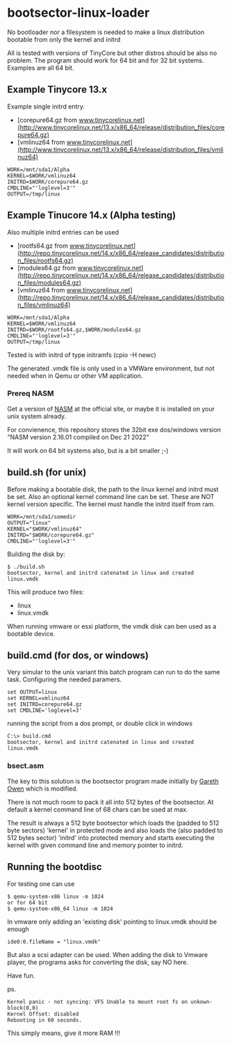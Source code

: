 # bootsector-linux-loader

No bootloader nor a filesystem is needed to make a linux distribution bootable from only the kernel and initrd

All is tested with versions of TinyCore but other distros should be also no problem.
The program should work for 64 bit and for 32 bit systems.
Examples are all 64 bit.

## Example Tinycore 13.x

Example single initrd entry.

- [corepure64.gz from www.tinycorelinux.net](http://www.tinycorelinux.net/13.x/x86_64/release/distribution_files/corepure64.gz)
- [vmlinuz64 from www.tinycorelinux.net](http://www.tinycorelinux.net/13.x/x86_64/release/distribution_files/vmlinuz64)

```
WORK=/mnt/sda1/Alpha
KERNEL=$WORK/vmlinuz64
INITRD=$WORK/corepure64.gz
CMDLINE="'loglevel=3'"
OUTPUT=/tmp/linux
```

## Example Tinucore 14.x (Alpha testing)

Also multiple initrd entries can be used

- [rootfs64.gz from www.tinycorelinux.net](http://repo.tinycorelinux.net/14.x/x86_64/release_candidates/distribution_files/rootfs64.gz)
- [modules64.gz from www.tinycorelinux.net](http://repo.tinycorelinux.net/14.x/x86_64/release_candidates/distribution_files/modules64.gz)
- [vmlinuz64 from www.tinycorelinux.net](http://repo.tinycorelinux.net/14.x/x86_64/release_candidates/distribution_files/vmlinuz64)

```
WORK=/mnt/sda1/Alpha
KERNEL=$WORK/vmlinuz64
INITRD=$WORK/rootfs64.gz,$WORK/modules64.gz
CMDLINE="'loglevel=3'"
OUTPUT=/tmp/linux
```

Tested is with initrd of type initramfs (cpio -H newc)

The generated .vmdk file is only used in a VMWare environment, but not needed when in Qemu or other VM application.

### Prereq NASM

Get a version of [NASM](https://www.nasm.us/) at the official site, or maybe it is installed on your unix system already.

For convienence, this repository stores the 32bit exe dos/windows version "NASM version 2.16.01 compiled on Dec 21 2022"

It will work on 64 bit systems also, but is a bit smaller ;-)

## build.sh (for unix)

Before making a bootable disk, the path to the linux kernel and initrd must be set.
Also an optional kernel command line can be set.
These are NOT kernel version specific. The kernel must handle the initrd itself from ram.

```
WORK=/mnt/sda1/somedir
OUTPUT="linux"
KERNEL="$WORK/vmlinuz64"
INITRD="$WORK/corepure64.gz"
CMDLINE="'loglevel=3'"
```

Building the disk by:
```
$ ./build.sh
bootsector, kernel and initrd catenated in linux and created linux.vmdk
```

This will produce two files:

- linux
- linux.vmdk

When running vmware or esxi platform, the vmdk disk can ben used as a bootable device.

## build.cmd (for dos, or windows)

Very simular to the unix variant this batch program can run to do the same task.
Configuring the needed paramers.

```
set OUTPUT=linux
set KERNEL=vmlinuz64
set INITRD=corepure64.gz
set CMDLINE='loglevel=3'
```

running the script from a dos prompt, or double click in windows

```
C:\> build.cmd
bootsector, kernel and initrd catenated in linux and created linux.vmdk
```

### bsect.asm

The key to this solution is the bootsector program made initially by [Gareth Owen](/owenson/tiny-linux-bootloader) which is modified.

There is not much room to pack it all into 512 bytes of the bootsector. At default a kernel command line of 68 chars can be used at max.

The result is always a 512 byte bootsector which loads the (padded to 512 byte sectors) 'kernel' in protected mode and
also loads the (also padded to 512 bytes sector) 'initrd' into protected memory and starts executing the kernel with given command line
and memory pointer to initrd.

## Running the bootdisc

For testing one can use

```
$ qemu-system-x86 linux -m 1024
or for 64 bit
$ qemu-system-x86_64 linux -m 1024
```

In vmware only adding an 'existing disk' pointing to linux.vmdk should be enough
```
ide0:0.fileName = "linux.vmdk"
```

But also a scsi adapter can be used.
When adding the disk to Vmware player, the programs asks for converting the disk, say NO here.

Have fun.

ps.

```
Kernel panic - not syncing: VFS Unable to mount root fs on unkown-block(0,0)
Kernel Offset: disabled
Rebooting in 60 seconds.
```

This simply means, give it more RAM !!!
